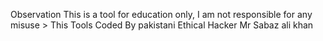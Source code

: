 Observation This is a tool for education only, I am not responsible for any misuse > This Tools Coded By pakistani Ethical Hacker Mr Sabaz ali khan
